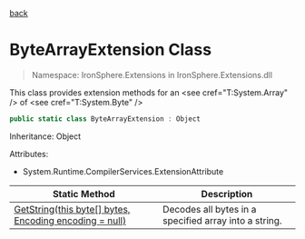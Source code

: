 ﻿[back](/IronSphere.Extensions/types)

# ByteArrayExtension Class

> Namespace: IronSphere.Extensions in  IronSphere.Extensions.dll

This class provides extension methods for an &lt;see cref=&quot;T:System.Array&quot; /&gt; of &lt;see cref=&quot;T:System.Byte&quot; /&gt;

```csharp
public static class ByteArrayExtension : Object
```
Inheritance: Object



Attributes:

* System.Runtime.CompilerServices.ExtensionAttribute



| Static Method | Description |
| --- | --- |
| [GetString(this byte[] bytes, Encoding encoding = null)](ByteArrayExtension_GetString(Byte[],Encoding)) | Decodes all bytes in a specified array into a string. |
